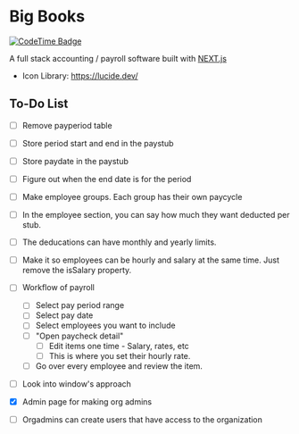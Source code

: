 # Big Books

[![CodeTime Badge](https://img.shields.io/endpoint?style=flat&color=789283&url=https%3A%2F%2Fapi.codetime.dev%2Fv3%2Fusers%2Fshield%3Fuid%3D17035%26project%3DBigBooks)](https://codetime.dev)

A full stack accounting / payroll software built with [NEXT.js](https://nextjs.org/)
- Icon Library: https://lucide.dev/

## To-Do List
- [ ] Remove payperiod table
- [ ] Store period start and end in the paystub
- [ ] Store paydate in the paystub 
- [ ] Figure out when the end date is for the period
- [ ] Make employee groups. Each group has their own paycycle
- [ ] In the employee section, you can say how much they want deducted per stub.
- [ ] The deducations can have monthly and yearly limits. 
- [ ] Make it so employees can be hourly and salary at the same time. Just remove the isSalary property. 
- [ ] Workflow of payroll
    - [ ] Select pay period range
    - [ ] Select pay date 
    - [ ] Select employees you want to include
    - [ ] "Open paycheck detail"
        - [ ] Edit items one time - Salary, rates, etc
        - [ ] This is where you set their hourly rate. 
    - [ ] Go over every employee and review the item. 
- [ ] Look into window's approach 
- [X] Admin page for making org admins
- [ ] Orgadmins can create users that have access to the organization

